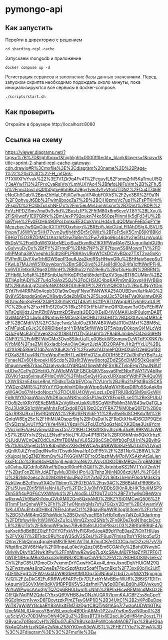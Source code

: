 # pymongo-api

## Как запустить

Перейти в директорию с решением

```shell
cd sharding-repl-cache
```

Запускаем mongodb и приложение

```shell
docker compose up -d
```

Регистрация сервисов и заполнение базы данных значениями. Перед запуском скрипта необходимо подождать около минуты, пока инициализируются все сервисы в docker-compose.

```shell
./scripts/start.sh
```

## Как проверить

Откройте в браузере http://localhost:8080


## Ссылка на схему
https://viewer.diagrams.net/?tags=%7B%7D&lightbox=1&highlight=0000ff&edit=_blank&layers=1&nav=1&title=sprint-2-shard-repl-cache-gateway-cdn.drawio#R%3Cmxfile%3E%3Cdiagram%20name%3D%22Page-1%22%20id%3D%22-H_mtQnk-PTXWXPvYvuk%22%3E7V1Zk9q4Fv41%2FeguyfL62FsmqZrM5KaTmuUl5QY3eAYw17i3%2FPrxCvaRsIVtyYLmhUXYAo4%2BfefoLNIFuVm%2B%2FhJ56%2FnncOovLnQ0fb0gtxe6bhBkJU9py1veotvYyVtmUTDN2%2FCu4T746ReNqGh9Cqb%2BpnZhHIaLOFjXGyfhauVP4lqbF0XhS%2F2yx3BR%2F9a1N%2FOphvuJt6Bb%2Fwim8bxoxZa7%2B%2BCjH8zmxVc7up1%2FsPTKi4t%2Fspl70%2FCl0kTuLshNFIZx%2Fmr5euMvUumVcsnv%2B7Dn0%2B0Pi%2FxVzHPDZI1mv7ma9v3v5d%2BusfzfP%2F5fM80x8m6evcVT8Y%2BLXxu%2FlSKIwqfV1E97QRfk%2BmUexP792pukn74ko560zePlInmHk5dFd34U%2B697fyje%2Fv0EOH649OPoLbmkuEE3CokVmLHd4v1LdQDMonFeEb5pFY1eMeqzbec7wSQvCtkcICfTVF9Oxvhicg%2BREpYiJdeCUqLFRAhDSlgXJSVLfSlhxpwTJ6WfVzr5HH77vvn2wfjh4th5Dr5rOiWlz%2BFqFt5eX5CrnE6jKf6BKdElH6zTl5O3RZDIMCLtAnzIpf3rw7bBm%2Fw7y8bg96c46cYv2je5fsLmVuqUiBkDsV%2Fqdl3qW61XkbrNELojSuaEkvn6bZlKXfPWwRAg7SUuguriIiahGU9nyGsIvvuDvDx%2BfPY%2FrmdP%2BNb7NP%2F67fpew5S8MowmTV%2FDp9iPMqha3jKVxephkz5l4tz8iPLPB9AhvURqW1CkDCViyBQpz7TXT2vaGxKnPVPm9LQvYXwTrh6DWSppP3ou8Jza2knjffSsHHwxGRu%2BHHaiv5pepSuTFKwLb7MJJnW51IXovwbxn%2BnrS8O2ivd%2FJe81dIl0o2i4fa1cfftWefPFj4Lkn6VDl7etkn9Z9qeXDWmH%2BBIhp2zYdZi9e6u%2Bg13uHcdN%2BBRN%2FHb6jL1o5sft%2BPSntbUajYrKqDPt3qIt8hdeHDzXV3gsJBTf8CUMkn%2B2BZ1jAq1tAjDl%2F7u4q7oiAx25QJ%2FpCHSUC4bqKAPm9m93xyqHHVrB6ipM%2BbAdqLgCUnRpNiK0N3RODhIE6GPI%2BYIhYQ9OX1u%2BqXJNgYtDmSYd7fvil4RRPA9n4cpb3O1a9wOqyjFNyw1FANWKA25AOUBDwvXaHkAlQ%2By9VS5bpxdsGn6wCX8wbv5de2bMDs%2F5LxgU3c57QHeTVa0KuimwDKRBDUnoNmSgFe9ZXQIPCI3hI1oKYQT4SaYLhC11Pr8TOWqpb917ykh9zxIULPtPC%2Bujr%2FsxHf1hSf20sC5T6kz3P03rfFbIJlFmcQfPQbqwr3oOEvPEbl6WNTsOgKljdzJ2mPZIt6WgzmkD5Rwzls2DEQjXEeiD4jV6MAKIJpjP6ulgmDABTGvIM4APCLlJwhuGNmtnvFEMCnsSjDeOHIUz3kbHG%2BQ33XAvna4MB1cFdF%2BCMdfVj3%2FG3Jgc1wdz1JpIOuZKNV4BXWaBJ010vDMxf%2BM6sLxFMFulqEsGJx3C69RIDibe4qr4YBlMp5kfiWWq12F5wbayD0kpwQj4MLcWdQUcFgMcRJjhTVvepXzp2X188jUYOTty5Usbhl%2F9abBJmibeZO4zsiGi9HNGNF92%2FpMBTWpGMp3Oyn8StkrUaTLg00BckWSjompwDzWTdFXXNK7bKYbM6%2FseZMHIGxIadb1oAxOIwOAwr2JzIA3D2ORAPnJHt2rfYxLU%2BLuI2Xh9b586e1Z1db7snVX8uKzirYE%2FxwKchUzmePQGHOXoEO2e6Oqf4GFOXa8Z6TujvRN7YreWgpPm9HTLwRHFn01Zou0Ot1H5E2Y2ul3hjPeYBgPzJzFxnaeNZv60HbvpekH8Scdp%2Bs6t3Www9botgZDdZS6cDiMD5OkQeaIhPBhqunrweBjZrSacZQzaIysydcOYdRQaO1iqwMhNFSV8iZTvlpEHg7OwJN8UfnUDw7CcPgZGHcttOJYJWfcMWQFGBCbQKVSssva6PeENbrPVAY17V4bRwZGVKr1gzq6vlnau6PHqCnWO%2FMax5eQyHGuyxURXqapYWdhP7A4Qu0WLXWrSSznE4koLe8mLYDidkcTaQrbEVCgu7CVUm%2BJIRu21sPIstlBp35CK5YWDzn2MR5%2F8YxYYDgphhxHDlIxgkWtppSsMqWVH6xqD8Pp5SoAqk9ngWGAOo67hHxdoNpcz%2FDOU8U4OWyyLqzLsDp9TRIUBdQSM9oiGxWHFp6rWYlGgaqWacvWhDKjaocANKhcoS5sPUwdXY8FpgElLseG%2BeSPUbUFOo5j2cIiXRrY6EKcBM5A2xVgWxnUpkKU9SCqWHPbMm3NV843wOaTGLsPqJ3UdKSb1ctWmeMnhsFgf3xdg8FQ1j19zOCzYFRA77fjiM0beQ0FD%2B0pQ5zR9SlJRxvTByIRQhNWC%2FBUSENVIdiFY1%2Byj9wBidSCHKdu1M%2BQoIqW6Eg25c%2FHhMUAOspzr9ig%2BhOsDui%2FRoDtXHx4D6CDP9QEdtTySDzraI3vU1YfQrYkYe4NKLY8zaH%2FgUZcfQgGzNqCXK2Dae3Us9YcmZVozijnlFiAaHJv5nwsQhwxCq7Z2tKHzCHXd1tShyJhzq9uDixBL99KWlJyWKkS7%2BQYxfvZSjsLLENsdFo5ioLPKJDs4IP1BR3k%2BRO8hMnix6QkXIrbzKOLlUdUWCnQeZOdCLn2fmTB0MaJVL85228oCShOWfb0gFtUHn1%2ByihGPkZfhAlU2hgeDzfA1rKdbjdhKy2XRyfHlWCpAy4NBWlhS8JFWJLbD1j7DVpo1gQnlK0JtZYngDqdlNwRo7DsydkNwaJfp1ZdP95%2F%2BTNp%2B8WL%2FxXujpqHsCgZNB1tbmQw%2FKGGVMFDFroO5lpzhMyM7pIVXSAkhAtSsLjensksFtcOo%2Bm84vHQ0vgILeqdrzroNjk2zJVcyOOKOD8kMRQyiZjrpBMG9its0OyhuJQGdn1o8WtwPbDpqd00mHh3QtIf%2FJlxtnhbqKS2NVTYuV2mVHY%2BstFonZEWtJdAETgyMu3DKkHPc4J3j7phz3NlnNB06xzUM1J%2FG64U%2B2Mg2oecc2c02M3WHhluiJRp27cY7xNjZ22L86txLkHmF0sdrM3sk2aNzkUwnB2ePevaYX4Oy11blmg%2F07E0A%2Fqv34C%2B6Bt4jfxP89B6y%2FtJ5UwxZ0rl5fWHeNnHjJFyt%2FElc3Jy0MYKBDbS0l0nRJbHKTduKMSP9Zkh5Sfj4uPGF6CVXWNyk4%2FLAIod5LUZfGpTZcO%2BFZV1w9oDBeWzmwRxrwA2h9BaKhTdouGVbXM02Gm8QxbAMD%2BKZYSt01MCwiQ506%2FBTnmF1arQnheWP%2Fh1%2F1w0NnsVgMs7sYu7GQxV2Dmf%2BC4wamVW1xKuUDAuEhtxdDH8k476EleJqhwCz1%2BgayiRgAW9I3ogSI3oep%2FzrfshY%2BC57vM64mGSPdoWdc%2B5Ovjij7yucffShTvHbTq6yy7aNZoX3darlrmg%2FDfbfswHljv1tW3W63xZu1cjLWmQZxrg2SNb%2Fn8K0eZkgN1hpcbjOyzLR%2BjUTb%2Fl58mqWPadwc7IBv60bBrlJUGnP8sjzL03%2BRfq9RRdF47psuKxctt5dBdBEZ0izFFOYYOFxkVHyPIGRv6JoeAB9pYPqE0axZ7lOlrTHIUas%2FVXkj7j%2BTkbc0RUYcgW3SdV2SZeU%2F6uq7FmisoTtoYYRHcq5uf2tQVqy7F5kQmnx4gqaHgMKi1EIkHLAVTbL87nujC87eGCOCqJjnOi2xz67yV7bNftpt6re2liV66HAy%2F0RnpaLq0kcVg2pzOj6Em6COAhTg%2BohjONwybC0MvKvDkyYb5Nwk1tPw%2FFnMjhwR2wGg7LqXcSRAuM07PNgZYPl7PF6jThWDF13HquMBnXlxkpc3gS6NBzKC9IpxCnVPb%2FVC%2B0H0OSWylieEs2Ch%2FpC85U7DmoClx7vxmmDrYGxwHrGAxx4LdmxJixndDqVHUiGM29Q%2FwznweAs8nzQweBs74pxSzgfAzvz5oaf4TwcnBkx%2F73xx60pl1x2jJtTpOFWsFgd%2FWzskj4UiW9lGbHAtMOGqz55IN56qDzbdTzugNliXYNgmgmiYJQ%2FZaDkC82FuRR6Wy6FARPcDr7DLFxbYrMvBByrWU6%2B6tS71DlTnkAqumV0S0VXMnl8dKV9fBPPBK5VS3dafhnli7Va5p0DFeLBd0hJRBVwkunOWiYuWPwpcAAuGjVTQ7Op6BH0UwmfLcNhh%2BPIixHicwREMhlndMkOzzEOfFQkPAdPM2QdaCY5xsQ69VHB8JwDNzhUQXR7IpvnKAJGBFZss8qGpcYRGEdInkcrn1vwxD8FBovtzzkPlmZTeyGMP1jD%2B34UitC1%2B2xKPdBuDpeWiTK7gWjWYGcbaRY83AhxltEMZiIzDgrtC8QTjNG1A5p7r7wzoAUDWtjGTKcUpeMANLfD4gxosYBmVBLwxelo4B9DnA6MnTP2JvJYwKmSveN0bp0%2Buu5cIzVOx70B3MhxOhN4QK2uZ%2BlosBTZlHx6E2acLjkQdHfR4m2oyzL7HGByacvZp1BspCvH%2BDuG7uEhZhBUsp3aPoWCokqMA0B7Tgx%2BuHGgaNx4qQ1sHrtzvNQAg2sNduZ58jYK0yq53eWJSTL%2FHE7TYte7%2FwA%3D%3C%2Fdiagram%3E%3C%2Fmxfile%3Eы